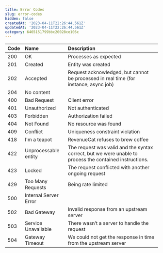 ```yaml
---
title: Error Codes
slug: error-codes
hidden: false
createdAt: '2023-04-11T22:26:44.561Z'
updatedAt: '2023-04-11T22:26:44.561Z'
category: 6465151799bbc20028ce105c
---
```

| Code | Name                  | Description                                                                                             |
| :--- | :-------------------- | :------------------------------------------------------------------------------------------------------ |
| 200  | OK                    | Processes as expected                                                                                   |
| 201  | Created               | Entity was created                                                                                      |
| 202  | Accepted              | Request acknowledged, but cannot be processed in real time (for instance, async job)                    |
| 204  | No content            |                                                                                                         |
| 400  | Bad Request           | Client error                                                                                            |
| 401  | Unauthorized          | Not authenticated                                                                                       |
| 403  | Forbidden             | Authorization failed                                                                                    |
| 404  | Not Found             | No resource was found                                                                                   |
| 409  | Conflict              | Uniqueness constraint violation                                                                         |
| 418  | I'm a teapot          | RevenueCat refuses to brew coffee                                                                       |
| 422  | Unprocessable entity  | The request was valid and the syntax correct, but we were unable to process the contained instructions. |
| 423  | Locked                | The request conflicted with another ongoing request                                                     |
| 429  | Too Many Requests     | Being rate limited                                                                                      |
| 500  | Internal Server Error |                                                                                                         |
| 502  | Bad Gateway           | Invalid response from an upstream server                                                                |
| 503  | Service Unavailable   | There wasn’t a server to handle the request                                                             |
| 504  | Gateway Timeout       | We could not get the response in time from the upstream server                                          |